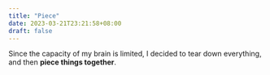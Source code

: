 ```yaml
---
title: "Piece"
date: 2023-03-21T23:21:58+08:00
draft: false
---
```


Since the capacity of my brain is limited, I decided to tear down everything, and then **piece things together**.
